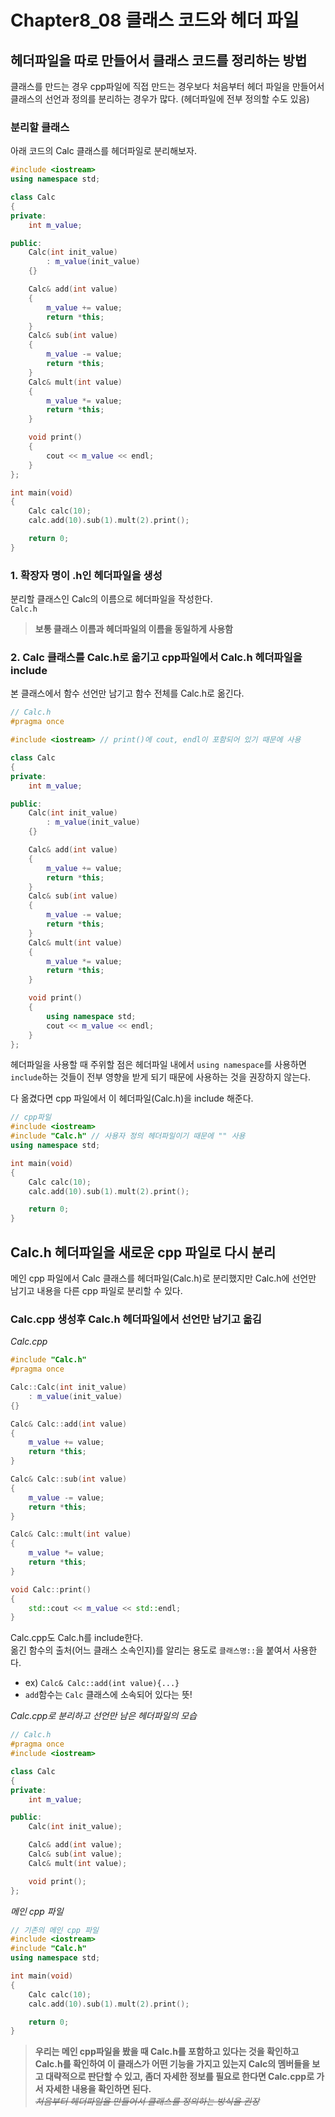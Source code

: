 # Chapter8_08 클래스 코드와 헤더 파일

## 헤더파일을 따로 만들어서 클래스 코드를 정리하는 방법
클래스를 만드는 경우 cpp파일에 직접 만드는 경우보다 처음부터 헤더 파일을 만들어서 클래스의 선언과 정의를 분리하는 경우가 많다. (헤더파일에 전부 정의할 수도 있음)
### 분리할 클래스
아래 코드의 Calc 클래스를 헤더파일로 분리해보자.
```cpp
#include <iostream>
using namespace std;

class Calc
{
private:
	int m_value;

public:
	Calc(int init_value) 
		: m_value(init_value)
	{}

	Calc& add(int value) 
	{
		m_value += value;
		return *this; 
	}
	Calc& sub(int value) 
	{
		m_value -= value;
		return *this;
	}
	Calc& mult(int value) 
	{
		m_value *= value; 
		return *this; 
	}

	void print()
	{
		cout << m_value << endl;
	}
};

int main(void)
{
	Calc calc(10);
	calc.add(10).sub(1).mult(2).print();

	return 0;
}
```
### 1. 확장자 명이 .h인 헤더파일을 생성
분리할 클래스인 Calc의 이름으로 헤더파일을 작성한다.<br>
`Calc.h`
> **보통 클래스 이름과 헤더파일의 이름을 동일하게 사용함**

### 2. Calc 클래스를 Calc.h로 옮기고 cpp파일에서  Calc.h 헤더파일을 include
본 클래스에서 함수 선언만 남기고 함수 전체를 Calc.h로 옮긴다.
```cpp
// Calc.h
#pragma once

#include <iostream> // print()에 cout, endl이 포함되어 있기 때문에 사용

class Calc
{
private:
	int m_value;

public:
	Calc(int init_value) 
		: m_value(init_value)
	{}

	Calc& add(int value) 
	{
		m_value += value;
		return *this; 
	}
	Calc& sub(int value) 
	{
		m_value -= value;
		return *this;
	}
	Calc& mult(int value) 
	{
		m_value *= value; 
		return *this; 
	}

	void print()
	{
        using namespace std;
		cout << m_value << endl;
	}
};
```
헤더파일을 사용할 때 주위할 점은 헤더파일 내에서 `using namespace`를 사용하면 `include`하는 것들이 전부 영향을 받게 되기 때문에 사용하는 것을 권장하지 않는다. 

다 옮겼다면 cpp 파일에서 이 헤더파일(Calc.h)을 include 해준다.
```cpp
// cpp파일
#include <iostream>
#include "Calc.h" // 사용자 정의 헤더파일이기 때문에 "" 사용
using namespace std;

int main(void)
{
	Calc calc(10);
	calc.add(10).sub(1).mult(2).print();

	return 0;
}
```

## Calc.h 헤더파일을 새로운 cpp 파일로 다시 분리
메인 cpp 파일에서 Calc 클래스를 헤더파일(Calc.h)로 분리했지만 Calc.h에 선언만 남기고 내용을 다른 cpp 파일로 분리할 수 있다.

### Calc.cpp 생성후 Calc.h 헤더파일에서 선언만 남기고 옮김
*Calc.cpp*
```cpp
#include "Calc.h"
#pragma once

Calc::Calc(int init_value)
	: m_value(init_value)
{}

Calc& Calc::add(int value)
{
	m_value += value;
	return *this;
}

Calc& Calc::sub(int value)
{
	m_value -= value;
	return *this;
}

Calc& Calc::mult(int value)
{
	m_value *= value;
	return *this;
}

void Calc::print()
{
	std::cout << m_value << std::endl;
}
```
Calc.cpp도 Calc.h를 include한다. <br>
옮긴 함수의 출처(어느 클래스 소속인지)를 알리는 용도로 `클래스명::`을 붙여서 사용한다.
- ex) `Calc& Calc::add(int value){...}`
- `add`함수는 `Calc` 클래스에 소속되어 있다는 뜻!


*Calc.cpp로 분리하고 선언만 남은 헤더파일의 모습*
```cpp
// Calc.h
#pragma once
#include <iostream>

class Calc
{
private:
	int m_value;

public:
	Calc(int init_value);

	Calc& add(int value);
	Calc& sub(int value);
	Calc& mult(int value);

	void print();
};
```

*메인 cpp 파일*
```cpp
// 기존의 메인 cpp 파일
#include <iostream>
#include "Calc.h"
using namespace std;

int main(void)
{
	Calc calc(10);
	calc.add(10).sub(1).mult(2).print();

	return 0;
}
```
> **우리는 메인 cpp파일을 봤을 때 Calc.h를 포함하고 있다는 것을 확인하고 Calc.h를 확인하여 이 클래스가 어떤 기능을 가지고 있는지 Calc의 멤버들을 보고 대략적으로 판단할 수 있고, 좀더 자세한 정보를 필요로 한다면 Calc.cpp로 가서 자세한 내용을 확인하면 된다.**<br>
> ~~*처음부터 헤더파일을 만들어서 클래스를 정의하는 방식을 권장*~~